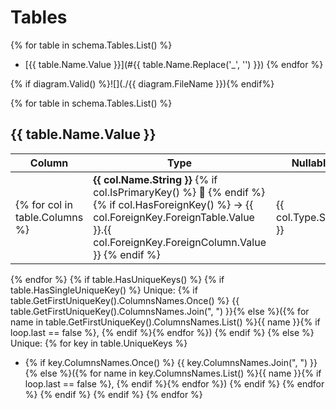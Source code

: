 # Tables

{% for table in schema.Tables.List() %}
- [{{ table.Name.Value }}](#{{ table.Name.Replace('_', '') }})
{% endfor %}

{% if diagram.Valid() %}![](./{{ diagram.FileName }}){% endif%}

{% for table in schema.Tables.List() %}
## {{ table.Name.Value }}

| Column                         | Type                                                                                                                                                                                | Nullable              | Unique | Comment                       |
|--------------------------------|-------------------------------------------------------------------------------------------------------------------------------------------------------------------------------------|-----------------------|---------------------------------------|---------------------------------------|
 {% for col in table.Columns %} | **{{ col.Name.String }}** {% if col.IsPrimaryKey() %} 🔑 {% endif %} {% if col.HasForeignKey() %} → {{ col.ForeignKey.ForeignTable.Value }}.{{ col.ForeignKey.ForeignColumn.Value }} {% endif %} | {{ col.Type.String }} | {{ col.Nullable ? 'true' : 'false' }} | {{ col.IsUniqueKey() ? 'true' : 'false' }} | {{ col.Comment.Value }}  |
{% endfor %}
{% if table.HasUniqueKeys() %}
{% if table.HasSingleUniqueKey() %}
Unique: {% if table.GetFirstUniqueKey().ColumnsNames.Once() %} {{ table.GetFirstUniqueKey().ColumnsNames.Join(", ") }}{% else %}({% for name in table.GetFirstUniqueKey().ColumnsNames.List() %}{{ name }}{% if loop.last == false %}, {% endif %}{% endfor %}) {% endif %}
{% else %}
Unique:
{% for key in table.UniqueKeys %}
- {% if key.ColumnsNames.Once() %} {{ key.ColumnsNames.Join(", ") }}{% else %}({% for name in key.ColumnsNames.List() %}{{ name }}{% if loop.last == false %}, {% endif %}{% endfor %}) {% endif %}
{% endfor %}
{% endif %}
{% endif %}
{% endfor %}
